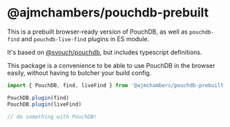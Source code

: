 # @ajmchambers/pouchdb-prebuilt

This is a prebuilt browser-ready version of PouchDB, as well as `pouchdb-find` and `pouchdb-live-find` plugins in ES module.

It's based on [@svouch/pouchdb](https://github.com/rixo/svouch/tree/main/pouchdb), but includes typescript definitions.

This package is a convenience to be able to use PouchDB in the browser easily, without having to butcher your build config.

```js
import { PouchDB, find, liveFind } from '@ajmchambers/pouchdb-prebuilt'

PouchDB.plugin(find)
PouchDB.plugin(liveFind)

// do something with PouchDB!
```